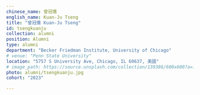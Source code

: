 ```yaml
---
chinese_name: 曾冠儒
english_name: Kuan-Ju Tseng
title: "曾冠儒 Kuan-Ju Tseng"
id: tsengkuanju
collection: alumni
position: Alumni
type: alumni
department: "Becker Friedman Institute, University of Chicago"
# venue: "Penn State University"
location: "5757 S University Ave, Chicago, IL 60637, 美國"
# image_path: https://source.unsplash.com/collection/139386/600x600?a=.png
photo: alumni/tsengkuanju.jpg
cohort: "2023"

---
```

